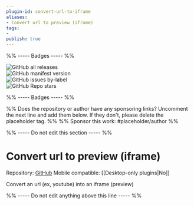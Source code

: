 ```yaml
---
plugin-id: convert-url-to-iframe
aliases:
- Convert url to preview (iframe)
tags: 
- 
publish: true
---
```


%% ----- Badges ----- %%

![GitHub all releases](https://img.shields.io/github/downloads/FHachez/obsidian-convert-url-to-iframe/total?color=573E7A&logo=github&style=for-the-badge)   
![GitHub manifest version](https://img.shields.io/github/manifest-json/v/FHachez/obsidian-convert-url-to-iframe?color=573E7A&logo=github&style=for-the-badge)   
![GitHub issues by-label](https://img.shields.io/github/issues/FHachez/obsidian-convert-url-to-iframe/help%20wanted?color=573E7A&logo=github&style=for-the-badge)   
![GitHub Repo stars](https://img.shields.io/github/stars/FHachez/obsidian-convert-url-to-iframe?color=573E7A&logo=github&style=for-the-badge)

%% ----- Badges ----- %%

%% Does the repository or author have any sponsoring links? Uncomment the next line and add them below. If they don't, please delete the placeholder tag. %%
%% Sponsor this work: #placeholder/author %%

%% ----- Do not edit this section ----- %%

# Convert url to preview (iframe)

Repository: [GitHub](https://github.com/FHachez/obsidian-convert-url-to-iframe)
Mobile compatible: [[Desktop-only plugins|No]]

Convert an url (ex, youtube) into an iframe (preview)

%% ----- Do not edit anything above this line ----- %% 
